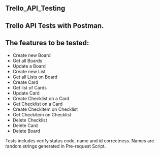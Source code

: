 Trello_API_Testing
-------------------

Trello API Tests with Postman.
-------------------------------

The features to be tested:
---------------------------

- Create new Board
- Get all Boards
- Update a Board
- Create new List
- Get all Lists on Board
- Create Card
- Get list of Cards
- Update Card
- Create Checklist on a Card
- Get Checklist on a Card
- Create Checkitem on Checklist
- Get Checkitem on Checklist
- Delete Checklist
- Delete Card
- Delete Board

Tests includes verify status code, name and id correctness. 
Names are random strings generated in Pre-request Script.
